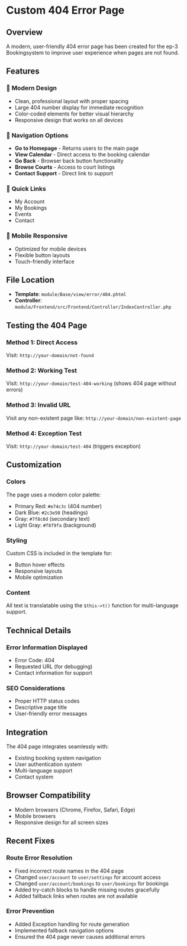 # Custom 404 Error Page

## Overview

A modern, user-friendly 404 error page has been created for the ep-3 Bookingsystem to improve user experience when pages are not found.

## Features

### 🎨 **Modern Design**

- Clean, professional layout with proper spacing
- Large 404 number display for immediate recognition
- Color-coded elements for better visual hierarchy
- Responsive design that works on all devices

### 🧭 **Navigation Options**

- **Go to Homepage** - Returns users to the main page
- **View Calendar** - Direct access to the booking calendar
- **Go Back** - Browser back button functionality
- **Browse Courts** - Access to court listings
- **Contact Support** - Direct link to support

### 🔗 **Quick Links**

- My Account
- My Bookings
- Events
- Contact

### 📱 **Mobile Responsive**

- Optimized for mobile devices
- Flexible button layouts
- Touch-friendly interface

## File Location

- **Template**: `module/Base/view/error/404.phtml`
- **Controller**: `module/Frontend/src/Frontend/Controller/IndexController.php`

## Testing the 404 Page

### Method 1: Direct Access

Visit: `http://your-domain/not-found`

### Method 2: Working Test

Visit: `http://your-domain/test-404-working` (shows 404 page without errors)

### Method 3: Invalid URL

Visit any non-existent page like: `http://your-domain/non-existent-page`

### Method 4: Exception Test

Visit: `http://your-domain/test-404` (triggers exception)

## Customization

### Colors

The page uses a modern color palette:

- Primary Red: `#e74c3c` (404 number)
- Dark Blue: `#2c3e50` (headings)
- Gray: `#7f8c8d` (secondary text)
- Light Gray: `#f8f9fa` (background)

### Styling

Custom CSS is included in the template for:

- Button hover effects
- Responsive layouts
- Mobile optimization

### Content

All text is translatable using the `$this->t()` function for multi-language support.

## Technical Details

### Error Information Displayed

- Error Code: 404
- Requested URL (for debugging)
- Contact information for support

### SEO Considerations

- Proper HTTP status codes
- Descriptive page title
- User-friendly error messages

## Integration

The 404 page integrates seamlessly with:

- Existing booking system navigation
- User authentication system
- Multi-language support
- Contact system

## Browser Compatibility

- Modern browsers (Chrome, Firefox, Safari, Edge)
- Mobile browsers
- Responsive design for all screen sizes

## Recent Fixes

### Route Error Resolution

- Fixed incorrect route names in the 404 page
- Changed `user/account` to `user/settings` for account access
- Changed `user/account/bookings` to `user/bookings` for bookings
- Added try-catch blocks to handle missing routes gracefully
- Added fallback links when routes are not available

### Error Prevention

- Added Exception handling for route generation
- Implemented fallback navigation options
- Ensured the 404 page never causes additional errors
